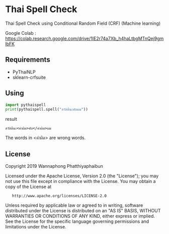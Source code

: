 # Thai Spell Check
Thai Spell Check using Conditional Random Field (CRF) (Machine learning)

Google Colab : https://colab.research.google.com/drive/1IE2r74a7Xb_h4haLtbgMTnQej9gmlbFK

## Requirements

- PyThaiNLP
- sklearn-crfsuite

## Using

```python
import pythaispell
print(pythaispell.spell("สวัสดีนะคับผม"))
```
result 

```
สวัสดีนะ<คำผิด>คับ</คำผิด>ผม
```

The words in <คำผิด> are wrong words.

## License

   Copyright 2019 Wannaphong Phatthiyaphaibun

   Licensed under the Apache License, Version 2.0 (the "License");
   you may not use this file except in compliance with the License.
   You may obtain a copy of the License at

       http://www.apache.org/licenses/LICENSE-2.0

   Unless required by applicable law or agreed to in writing, software
   distributed under the License is distributed on an "AS IS" BASIS,
   WITHOUT WARRANTIES OR CONDITIONS OF ANY KIND, either express or implied.
   See the License for the specific language governing permissions and
limitations under the License.
